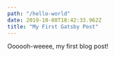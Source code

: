 ```yaml
---
path: "/hello-world"
date: 2019-10-08T18:42:33.962Z
title: "My First Gatsby Post"
---
```


Oooooh-weeee, my first blog post!
